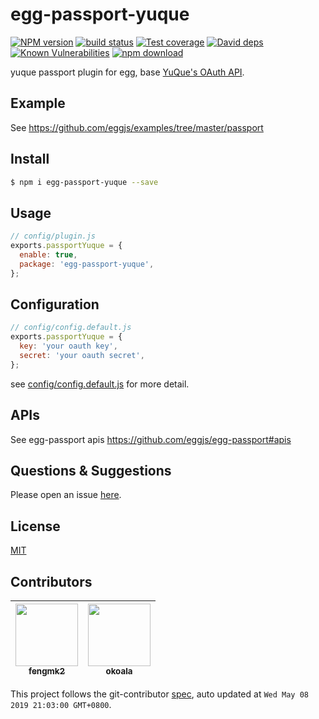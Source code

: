# egg-passport-yuque

[![NPM version][npm-image]][npm-url]
[![build status][travis-image]][travis-url]
[![Test coverage][codecov-image]][codecov-url]
[![David deps][david-image]][david-url]
[![Known Vulnerabilities][snyk-image]][snyk-url]
[![npm download][download-image]][download-url]

[npm-image]: https://img.shields.io/npm/v/egg-passport-yuque.svg?style=flat-square
[npm-url]: https://npmjs.org/package/egg-passport-yuque
[travis-image]: https://img.shields.io/travis/eggjs-community/egg-passport-yuque.svg?style=flat-square
[travis-url]: https://travis-ci.com/eggjs-community/egg-passport-yuque
[codecov-image]: https://img.shields.io/codecov/c/github/eggjs-community/egg-passport-yuque.svg?style=flat-square
[codecov-url]: https://codecov.io/github/eggjs-community/egg-passport-yuque?branch=master
[david-image]: https://img.shields.io/david/eggjs-community/egg-passport-yuque.svg?style=flat-square
[david-url]: https://david-dm.org/eggjs-community/egg-passport-yuque
[snyk-image]: https://snyk.io/test/npm/egg-passport-yuque/badge.svg?style=flat-square
[snyk-url]: https://snyk.io/test/npm/egg-passport-yuque
[download-image]: https://img.shields.io/npm/dm/egg-passport-yuque.svg?style=flat-square
[download-url]: https://npmjs.org/package/egg-passport-yuque

yuque passport plugin for egg, base [YuQue's OAuth API](https://www.yuque.com/yuque/developer/about-oauth-apps).

## Example

See https://github.com/eggjs/examples/tree/master/passport

## Install

```bash
$ npm i egg-passport-yuque --save
```

## Usage

```js
// config/plugin.js
exports.passportYuque = {
  enable: true,
  package: 'egg-passport-yuque',
};
```

## Configuration

```js
// config/config.default.js
exports.passportYuque = {
  key: 'your oauth key',
  secret: 'your oauth secret',
};
```

see [config/config.default.js](config/config.default.js) for more detail.

## APIs

See egg-passport apis https://github.com/eggjs/egg-passport#apis

## Questions & Suggestions

Please open an issue [here](https://github.com/eggjs/egg/issues).

## License

[MIT](LICENSE.txt)
<!-- GITCONTRIBUTOR_START -->

## Contributors

|[<img src="https://avatars0.githubusercontent.com/u/156269?v=4" width="100px;"/><br/><sub><b>fengmk2</b></sub>](https://github.com/fengmk2)<br/>|[<img src="https://avatars2.githubusercontent.com/u/2127199?v=4" width="100px;"/><br/><sub><b>okoala</b></sub>](https://github.com/okoala)<br/>|
| :---: | :---: |


This project follows the git-contributor [spec](https://github.com/xudafeng/git-contributor), auto updated at `Wed May 08 2019 21:03:00 GMT+0800`.

<!-- GITCONTRIBUTOR_END -->

